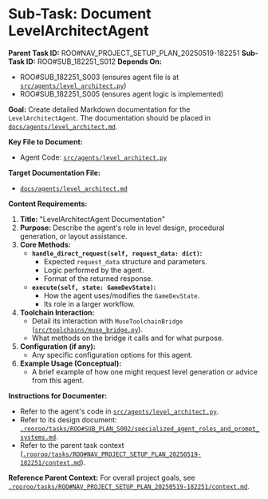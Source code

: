 # Sub-Task: Document LevelArchitectAgent

**Parent Task ID:** ROO#NAV_PROJECT_SETUP_PLAN_20250519-182251
**Sub-Task ID:** ROO#SUB_182251_S012
**Depends On:** 
*   ROO#SUB_182251_S003 (ensures agent file is at [`src/agents/level_architect.py`](src/agents/level_architect.py))
*   ROO#SUB_182251_S005 (ensures agent logic is implemented)

**Goal:**
Create detailed Markdown documentation for the `LevelArchitectAgent`. The documentation should be placed in [`docs/agents/level_architect.md`](docs/agents/level_architect.md).

**Key File to Document:**
*   Agent Code: [`src/agents/level_architect.py`](src/agents/level_architect.py)

**Target Documentation File:**
*   [`docs/agents/level_architect.md`](docs/agents/level_architect.md)

**Content Requirements:**
1.  **Title:** "LevelArchitectAgent Documentation"
2.  **Purpose:** Describe the agent's role in level design, procedural generation, or layout assistance.
3.  **Core Methods:**
    *   **`handle_direct_request(self, request_data: dict)`:**
        *   Expected `request_data` structure and parameters.
        *   Logic performed by the agent.
        *   Format of the returned response.
    *   **`execute(self, state: GameDevState)`:**
        *   How the agent uses/modifies the `GameDevState`.
        *   Its role in a larger workflow.
4.  **Toolchain Interaction:**
    *   Detail its interaction with `MuseToolchainBridge` ([`src/toolchains/muse_bridge.py`](src/toolchains/muse_bridge.py)).
    *   What methods on the bridge it calls and for what purpose.
5.  **Configuration (if any):**
    *   Any specific configuration options for this agent.
6.  **Example Usage (Conceptual):**
    *   A brief example of how one might request level generation or advice from this agent.

**Instructions for Documenter:**
*   Refer to the agent's code in [`src/agents/level_architect.py`](src/agents/level_architect.py).
*   Refer to its design document: [`.rooroo/tasks/ROO#SUB_PLAN_S002/specialized_agent_roles_and_prompt_systems.md`](.rooroo/tasks/ROO#SUB_PLAN_S002/specialized_agent_roles_and_prompt_systems.md).
*   Refer to the parent task context ([`.rooroo/tasks/ROO#NAV_PROJECT_SETUP_PLAN_20250519-182251/context.md`](.rooroo/tasks/ROO#NAV_PROJECT_SETUP_PLAN_20250519-182251/context.md)).

**Reference Parent Context:**
For overall project goals, see [`.rooroo/tasks/ROO#NAV_PROJECT_SETUP_PLAN_20250519-182251/context.md`](.rooroo/tasks/ROO#NAV_PROJECT_SETUP_PLAN_20250519-182251/context.md).